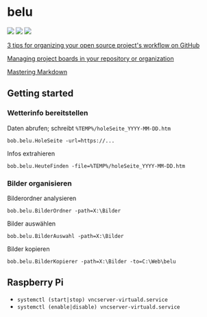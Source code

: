 # belu

![](https://img.shields.io/github/languages/code-size/bobmin/belu.svg?style=flat) 
![](https://img.shields.io/github/last-commit/bobmin/belu.svg?style=flat) 
![](https://img.shields.io/github/languages/top/bobmin/belu.svg?style=flat)

[3 tips for organizing your open source project's workflow on GitHub](https://opensource.com/article/18/4/keep-your-project-organized-git-repo)

[Managing project boards in your repository or organization](https://help.github.com/articles/managing-project-boards-in-your-repository-or-organization)

[Mastering Markdown](https://guides.github.com/features/mastering-markdown/)

## Getting started

### Wetterinfo bereitstellen

Daten abrufen; schreibt `%TEMP%/holeSeite_YYYY-MM-DD.htm`

`bob.belu.HoleSeite -url=https://...`

Infos extrahieren

`bob.belu.HeuteFinden -file=%TEMP%/holeSeite_YYYY-MM-DD.htm`

### Bilder organisieren

Bilderordner analysieren

`bob.belu.BilderOrdner -path=X:\Bilder`

Bilder auswählen

`bob.belu.BilderAuswahl -path=X:\Bilder`

Bilder kopieren

`bob.belu.BilderKopierer -path=X:\Bilder -to=C:\Web\belu`

## Raspberry Pi

- `systemctl (start|stop) vncserver-virtuald.service`
- `systemctl (enable|disable) vncserver-virtuald.service`
